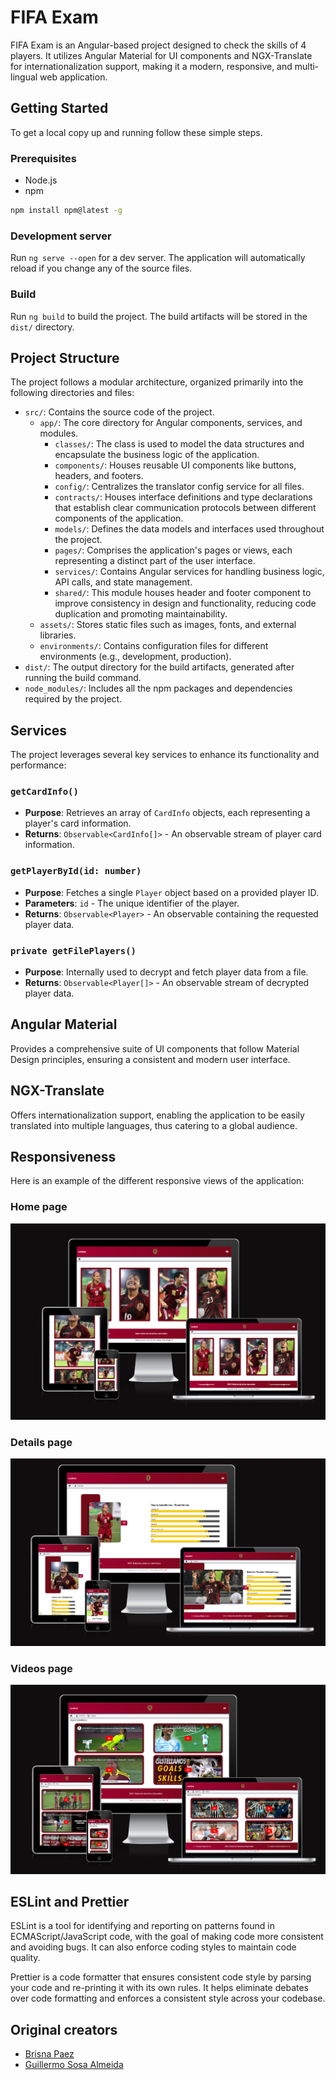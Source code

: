 # FIFA Exam

FIFA Exam is an Angular-based project designed to check the skills of 4 players. It utilizes Angular Material for UI components and NGX-Translate for internationalization support, making it a modern, responsive, and multi-lingual web application.

## Getting Started

To get a local copy up and running follow these simple steps.

### Prerequisites

- Node.js
- npm

```bash
npm install npm@latest -g
```

### Development server

Run `ng serve --open` for a dev server. The application will automatically reload if you change any of the source files.

### Build

Run `ng build` to build the project. The build artifacts will be stored in the `dist/` directory.

## Project Structure

The project follows a modular architecture, organized primarily into the following directories and files:

- `src/`: Contains the source code of the project.
  - `app/`: The core directory for Angular components, services, and modules.
    - `classes/`: The class is used to model the data structures and encapsulate the business logic of the application.
    - `components/`: Houses reusable UI components like buttons, headers, and footers.
    - `config/`: Centralizes the translator config service for all files.
    - `contracts/`: Houses interface definitions and type declarations that establish clear communication protocols between different components of the application.
    - `models/`: Defines the data models and interfaces used throughout the project.
    - `pages/`: Comprises the application's pages or views, each representing a distinct part of the user interface.
    - `services/`: Contains Angular services for handling business logic, API calls, and state management.
    - `shared/`: This module houses header and footer component to improve consistency in design and functionality, reducing code duplication and promoting maintainability.
  - `assets/`: Stores static files such as images, fonts, and external libraries.
  - `environments/`: Contains configuration files for different environments (e.g., development, production).
- `dist/`: The output directory for the build artifacts, generated after running the build command.
- `node_modules/`: Includes all the npm packages and dependencies required by the project.

## Services

The project leverages several key services to enhance its functionality and performance:

### `getCardInfo()`

- **Purpose**: Retrieves an array of `CardInfo` objects, each representing a player's card information.
- **Returns**: `Observable<CardInfo[]>` - An observable stream of player card information.

### `getPlayerById(id: number)`

- **Purpose**: Fetches a single `Player` object based on a provided player ID.
- **Parameters**: `id` - The unique identifier of the player.
- **Returns**: `Observable<Player>` - An observable containing the requested player data.

### `private getFilePlayers()`

- **Purpose**: Internally used to decrypt and fetch player data from a file.
- **Returns**: `Observable<Player[]>` - An observable stream of decrypted player data.

## Angular Material

Provides a comprehensive suite of UI components that follow Material Design principles, ensuring a consistent and modern user interface.

## NGX-Translate

Offers internationalization support, enabling the application to be easily translated into multiple languages, thus catering to a global audience.

## Responsiveness

Here is an example of the different responsive views of the application:

### Home page

![Home Page](./src/assets/screenshots/home.png)

### Details page

![Details Page](./src/assets/screenshots/details.png)

### Videos page

![Videos page](./src/assets/screenshots/videos.png)

## ESLint and Prettier

ESLint is a tool for identifying and reporting on patterns found in ECMAScript/JavaScript code, with the goal of making code more consistent and avoiding bugs. It can also enforce coding styles to maintain code quality.

Prettier is a code formatter that ensures consistent code style by parsing your code and re-printing it with its own rules. It helps eliminate debates over code formatting and enforces a consistent style across your codebase.

## Original creators

- [Brisna Paez](https://www.linkedin.com/in/brisna-a-paez-m-283934154/)
- [Guillermo Sosa Almeida](https://www.linkedin.com/in/guillermo-sosa-almeida/)